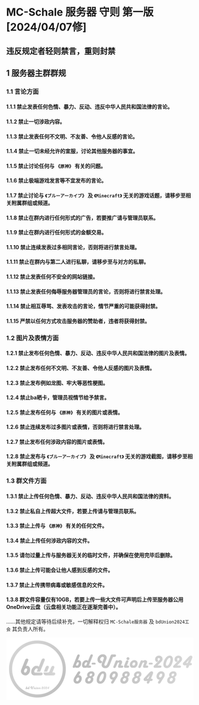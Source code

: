 # MC-Schale 服务器 守则 第一版 [2024/04/07修]

## 违反规定者轻则禁言，重则封禁

## 1 服务器主群群规

### 1.1 言论方面

#### 1.1.1 禁止发表任何色情、暴力、反动、违反中华人民共和国法律的言论。

#### 1.1.2 禁止一切涉政内容。

#### 1.1.3 禁止发表任何不文明、不友善、令他人反感的言论。

#### 1.1.4 禁止一切未经允许的宣服，讨论其他服务器的事宜。

#### 1.1.5 禁止讨论任何与 `《原神》` 有关的问题。

#### 1.1.6 禁止极端游戏发言等不宜发布的言论。

#### 1.1.7 禁止讨论与 `《ブルーアーカイブ》` 及 `《Minecraft》` 无关的游戏话题，请移步至相关附属群组或频道。

#### 1.1.8 禁止在群内进行任何形式的广告，若要推广请与管理员联系。

#### 1.1.9 禁止在群内进行任何形式的金额交易。

#### 1.1.10 禁止连续发表过多相同言论，否则将进行禁言处理。

#### 1.1.11 禁止在群内与第二人进行私聊，请移步至与对方的私聊。

#### 1.1.12 禁止发表任何不安全的网站链接。

#### 1.1.13 禁止发表任何侮辱服务器管理员的言论，否则将进行禁言处理。

#### 1.1.14 禁止相互辱骂、发表攻击的言论，情节严重的可能获得封禁。

#### 1.1.15 严禁以任何方式攻击服务器的赞助者，违者将获得封禁。

### 1.2 图片及表情方面

#### 1.2.1 禁止发布任何色情、暴力、反动、违反中华人民共和国法律的图片及表情。

#### 1.2.2 禁止发布任何不文明、不友善、令他人反感的图片及表情。

#### 1.2.3 禁止发布例如龙图、牢大等恶性梗图。

#### 1.2.4 禁止ba晒卡，管理员视情节给予禁言。

#### 1.2.5 禁止发布任何与 `《原神》` 有关的图片或表情。

#### 1.2.6 禁止连续发布过多图片或表情，否则将进行禁言处理。

#### 1.2.7 禁止发布任何涉政内容的图片或表情。

#### 1.2.8 禁止发布与 `《ブルーアーカイブ》` 及 `《Minecraft》` 无关的游戏截图，请移步至相关附属群组或频道。

### 1.3 群文件方面

#### 1.3.1 禁止上传任何色情、暴力、反动、违反中华人民共和国法律的资料。

#### 1.3.2 禁止私自上传超大文件，若要上传请与管理员联系。

#### 1.3.3 禁止上传与 `《原神》` 有关的任何文件。

#### 1.3.4 禁止上传任何涉政内容的文件。

#### 1.3.5 请勿过量上传与服务器无关的临时文件，并确保在使用完毕后删除。

#### 1.3.6 禁止上传可能会让他人感到反感的文件。

#### 1.3.7 禁止上传携带病毒或敏感信息的文件。

#### 1.3.8 群文件容量仅有10GB，若要上传一些大文件可声明后上传至服务器公用OneDrive云盘（云盘相关功能正在逐渐完善中）。

……其他规定请等待后续补充，一切解释权归 `MC-Schale服务器` 及 `bdUnion2024工会` 其负责人所有。

![bdUnion2024W.png](../../image/bdUnion2024W.png)